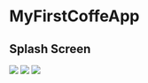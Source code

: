 # MyFirstCoffeApp
## Splash Screen
<img src="https://user-images.githubusercontent.com/106036163/271232329-e7f6f5eb-9b91-4e8b-a779-91f939ae92c9.jpg">
<img src="https://user-images.githubusercontent.com/106036163/271242621-4178efc3-ed7b-428d-a8d1-48e7d86700ab.jpg">
<img src="https://user-images.githubusercontent.com/106036163/271242735-ed5c1a90-d588-4bf4-9e44-f8064e399995.jpg">
